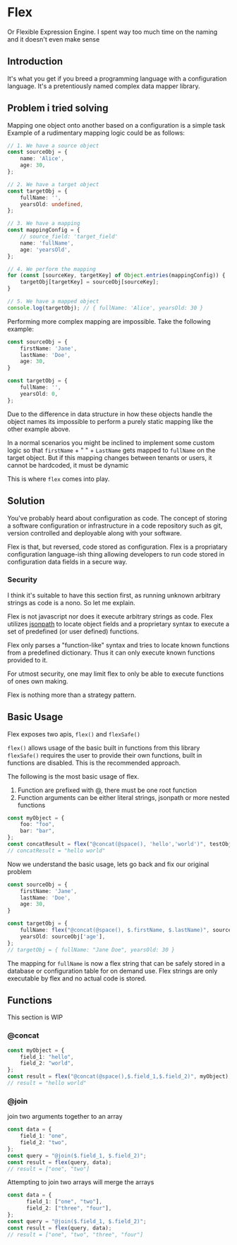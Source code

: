 # Flex

Or Flexible Expression Engine. I spent way too much time on the naming and it doesn't even make sense

## Introduction

It's what you get if you breed a programming language with a configuration language.
It's a pretentiously named complex data mapper library.

## Problem i tried solving

Mapping one object onto another based on a configuration is a simple task
Example of a rudimentary mapping logic could be as follows:
```ts
// 1. We have a source object
const sourceObj = {
    name: 'Alice',
    age: 30,
};

// 2. We have a target object
const targetObj = {
    fullName: '',
    yearsOld: undefined,
};

// 3. We have a mapping
const mappingConfig = {
    // source_field: 'target_field'
    name: 'fullName',
    age: 'yearsOld',
};

// 4. We perform the mapping
for (const [sourceKey, targetKey] of Object.entries(mappingConfig)) {
    targetObj[targetKey] = sourceObj[sourceKey];
}

// 5. We have a mapped object
console.log(targetObj); // { fullName: 'Alice', yearsOld: 30 }
```

Performing more complex mapping are impossible. Take the following example:
```ts
const sourceObj = {
    firstName: 'Jane',
    lastName: 'Doe',
    age: 30,
}

const targetObj = {
    fullName: '',
    yearsOld: 0,
};
```

Due to the difference in data structure in how these objects handle the object names its impossible to perform a purely static mapping like the other example above.

In a normal scenarios you might be inclined to implement some custom logic so that `firstName` + " " + `LastName` gets mapped to `fullName` on the target object.
But if this mapping changes between tenants or users, it cannot be hardcoded, it must be dynamic

This is where `flex` comes into play.

## Solution

You've probably heard about configuration as code. The concept of storing a software configuration or infrastructure in a code repository such as git, version controlled and deployable along with your software.

Flex is that, but reversed, code stored as configuration.
Flex is a propriatary configuration language-ish thing allowing developers to run code stored in configuration data
fields in a secure way.

### Security
I think it's suitable to have this section first, as running unknown arbitrary strings as code is a nono. So let me explain.

Flex is not javascript nor does it execute arbitrary strings as code.
Flex utilizes [jsonpath](https://github.com/json-path/JsonPath) to locate object fields and a proprietary syntax to execute a set of predefined (or user defined) functions.

Flex only parses a "function-like" syntax and tries to locate known functions from a predefined dictionary. Thus it can only execute known functions provided to it.

For utmost security, one may limit flex to only be able to execute functions of ones own making.

Flex is nothing more than a strategy pattern.

## Basic Usage

Flex exposes two apis, `flex()` and `flexSafe()`

`flex()` allows usage of the basic built in functions from this library
`flexSafe()` requires the user to provide their own functions, built in functions are disabled. This is the recommended approach.

The following is the most basic usage of flex.
1. Function are prefixed with @, there must be one root function
2. Function arguments can be either literal strings, jsonpath or more nested functions
```ts
const myObject = {
    foo: "foo",
    bar: "bar",
};
const concatResult = flex("@concat(@space(), 'hello','world')", testObject);
// concatResult = "hello world"
```

Now we understand the basic usage, lets go back and fix our original problem

```ts
const sourceObj = {
    firstName: 'Jane',
    lastName: 'Doe',
    age: 30,
}

const targetObj = {
    fullName: flex("@concat(@space(), $.firstName, $.lastName)", sourceObj),
    yearsOld: sourceObj['age'],
};
// targetObj = { fullName: "Jane Doe", yearsOld: 30 }
```
The mapping for `fullName` is now a flex string that can be safely stored in a database or configuration table for on demand use.
Flex strings are only executable by flex and no actual code is stored.

## Functions
This section is WIP

### @concat

```ts
const myObject = {
    field_1: "hello",
    field_2: "world",
};
const result = flex("@concat(@space(),$.field_1,$.field_2)", myObject);
// result = "hello world"
```

### @join
join two arguments together to an array
```ts
const data = {
    field_1: "one",
    field_2: "two",
};
const query = "@join($.field_1, $.field_2)";
const result = flex(query, data);
// result = ["one", "two"]
```
Attempting to join two arrays will merge the arrays
```ts
const data = {
      field_1: ["one", "two"],
      field_2: ["three", "four"],
};
const query = "@join($.field_1, $.field_2)";
const result = flex(query, data);
// result = ["one", "two", "three", "four"]
```


